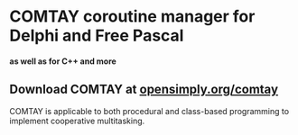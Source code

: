 # COMTAY coroutine manager for Delphi and Free Pascal
#### as well as for C++ and more

## Download COMTAY at [opensimply.org/comtay](https://opensimply.org/comtay/) 

COMTAY is applicable to both procedural and class-based programming to implement cooperative multitasking. 
